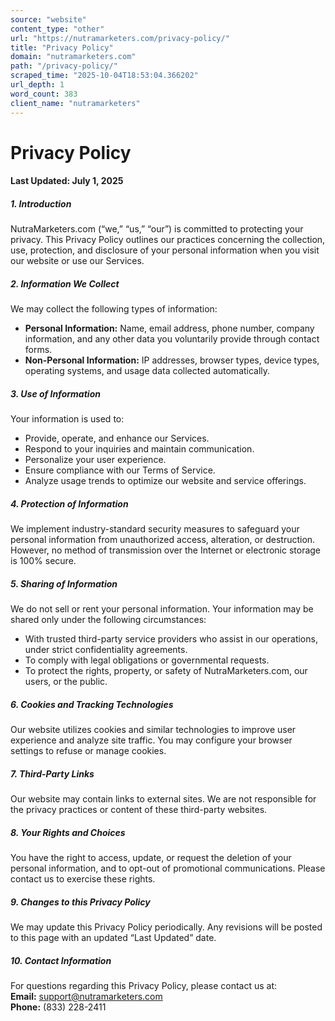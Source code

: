 ```yaml
---
source: "website"
content_type: "other"
url: "https://nutramarketers.com/privacy-policy/"
title: "Privacy Policy"
domain: "nutramarketers.com"
path: "/privacy-policy/"
scraped_time: "2025-10-04T18:53:04.366202"
url_depth: 1
word_count: 383
client_name: "nutramarketers"
---
```


# Privacy Policy

#### **Last Updated: July 1, 2025**

##### **1. Introduction**

NutraMarketers.com (“we,” “us,” “our”) is committed to protecting your privacy. This Privacy Policy outlines our practices concerning the collection, use, protection, and disclosure of your personal information when you visit our website or use our Services.

##### **2. Information We Collect**

We may collect the following types of information:

* **Personal Information:** Name, email address, phone number, company information, and any other data you voluntarily provide through contact forms.
* **Non-Personal Information:** IP addresses, browser types, device types, operating systems, and usage data collected automatically.

##### **3. Use of Information**

Your information is used to:

* Provide, operate, and enhance our Services.
* Respond to your inquiries and maintain communication.
* Personalize your user experience.
* Ensure compliance with our Terms of Service.
* Analyze usage trends to optimize our website and service offerings.

##### **4. Protection of Information**

We implement industry-standard security measures to safeguard your personal information from unauthorized access, alteration, or destruction. However, no method of transmission over the Internet or electronic storage is 100% secure.

##### **5. Sharing of Information**

We do not sell or rent your personal information. Your information may be shared only under the following circumstances:

* With trusted third-party service providers who assist in our operations, under strict confidentiality agreements.
* To comply with legal obligations or governmental requests.
* To protect the rights, property, or safety of NutraMarketers.com, our users, or the public.

##### **6. Cookies and Tracking Technologies**

Our website utilizes cookies and similar technologies to improve user experience and analyze site traffic. You may configure your browser settings to refuse or manage cookies.

##### **7. Third-Party Links**

Our website may contain links to external sites. We are not responsible for the privacy practices or content of these third-party websites.

##### **8. Your Rights and Choices**

You have the right to access, update, or request the deletion of your personal information, and to opt-out of promotional communications. Please contact us to exercise these rights.

##### **9. Changes to this Privacy Policy**

We may update this Privacy Policy periodically. Any revisions will be posted to this page with an updated “Last Updated” date.

##### **10. Contact Information**

For questions regarding this Privacy Policy, please contact us at:  
**Email:** [support@nutramarketers.com](mailto:support@nutramarketers.com)  
**Phone:** (833) 228-2411